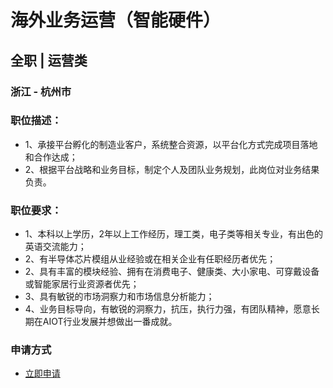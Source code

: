 
# 海外业务运营（智能硬件）
## 全职  |  运营类
### 浙江 - 杭州市

### 职位描述：
- 1、承接平台孵化的制造业客户，系统整合资源，以平台化方式完成项目落地和合作达成；
- 2、根据平台战略和业务目标，制定个人及团队业务规划，此岗位对业务结果负责。

### 职位要求：
- 1、本科以上学历，2年以上工作经历，理工类，电子类等相关专业，有出色的英语交流能力；
- 2、有半导体芯片模组从业经验或在相关企业有任职经历者优先；
- 2、具有丰富的模块经验、拥有在消费电子、健康类、大小家电、可穿戴设备或智能家居行业资源者优先；
- 3、具有敏锐的市场洞察力和市场信息分析能力；
- 4、业务目标导向，有敏锐的洞察力，抗压，执行力强，有团队精神，愿意长期在AIOT行业发展并想做出一番成就。
### 申请方式
- <a href="mailto:hr@tuya.com" title=yourName-海外业务运营（智能硬件）>立即申请</a>